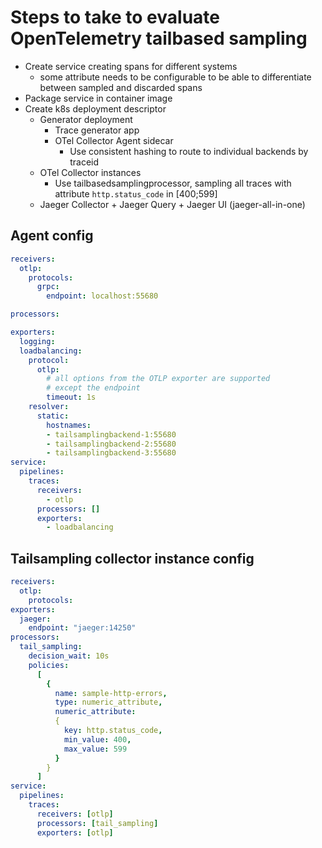 # Steps to take to evaluate OpenTelemetry tailbased sampling

- Create service creating spans for different systems
  - some attribute needs to be configurable to be able to differentiate between sampled and discarded spans
- Package service in container image
- Create k8s deployment descriptor
  - Generator deployment
    - Trace generator app
    - OTel Collector Agent sidecar
      - Use consistent hashing to route to individual backends by traceid
  - OTel Collector instances
    - Use tailbasedsamplingprocessor, sampling all traces with attribute `http.status_code` in [400;599]
  - Jaeger Collector + Jaeger Query + Jaeger UI (jaeger-all-in-one)


## Agent config

```yaml
receivers:
  otlp:
    protocols:
      grpc:
        endpoint: localhost:55680

processors:

exporters:
  logging:
  loadbalancing:
    protocol:
      otlp:
        # all options from the OTLP exporter are supported
        # except the endpoint
        timeout: 1s
    resolver:
      static:
        hostnames:
        - tailsamplingbackend-1:55680
        - tailsamplingbackend-2:55680
        - tailsamplingbackend-3:55680
service:
  pipelines:
    traces:
      receivers:
        - otlp
      processors: []
      exporters:
        - loadbalancing
```

## Tailsampling collector instance config


```yaml
receivers:
  otlp:
    protocols:
exporters:
  jaeger:
    endpoint: "jaeger:14250"
processors:
  tail_sampling:
    decision_wait: 10s
    policies:
      [
        {
          name: sample-http-errors, 
          type: numeric_attribute,
          numeric_attribute:
          {
            key: http.status_code,
            min_value: 400,
            max_value: 599
          }
        }
      ]
service:
  pipelines:
    traces:
      receivers: [otlp]
      processors: [tail_sampling]
      exporters: [otlp]
```
